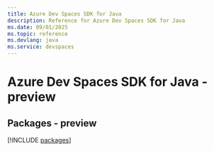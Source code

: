 ```yaml
---
title: Azure Dev Spaces SDK for Java
description: Reference for Azure Dev Spaces SDK for Java
ms.date: 09/01/2025
ms.topic: reference
ms.devlang: java
ms.service: devspaces
---
```

# Azure Dev Spaces SDK for Java - preview
## Packages - preview
[!INCLUDE [packages](dev-spaces-index.md)]